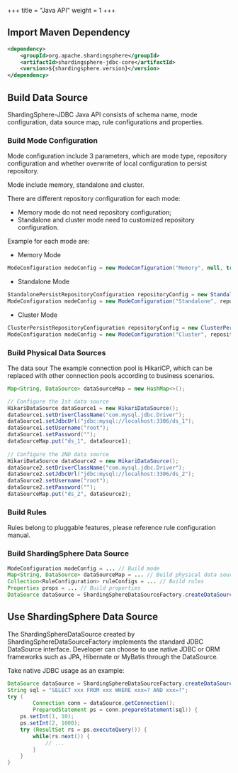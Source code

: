 +++
title = "Java API"
weight = 1
+++

## Import Maven Dependency

```xml
<dependency>
    <groupId>org.apache.shardingsphere</groupId>
    <artifactId>shardingsphere-jdbc-core</artifactId>
    <version>${shardingsphere.version}</version>
</dependency>
```

## Build Data Source

ShardingSphere-JDBC Java API consists of schema name, mode configuration, data source map, rule configurations and properties.

### Build Mode Configuration

Mode configuration include 3 parameters, which are mode type, repository configuration and whether overwrite of local configuration to persist repository.

Mode include memory, standalone and cluster.

There are different repository configuration for each mode:

- Memory mode do not need repository configuration;
- Standalone and cluster mode need to customized repository configuration.

Example for each mode are:

- Memory Mode

```java
ModeConfiguration modeConfig = new ModeConfiguration("Memory", null, true);
```

- Standalone Mode

```java
StandalonePersistRepositoryConfiguration repositoryConfig = new StandalonePersistRepositoryConfiguration("Local", new Properties());
ModeConfiguration modeConfig = new ModeConfiguration("Standalone", repositoryConfig, false);
```

- Cluster Mode

```java
ClusterPersistRepositoryConfiguration repositoryConfig = new ClusterPersistRepositoryConfiguration("ZooKeeper", "my_schema", "localhost:2181", new Properties());
ModeConfiguration modeConfig = new ModeConfiguration("Cluster", repositoryConfig, false);
```

### Build Physical Data Sources

The data sour
The example connection pool is HikariCP, which can be replaced with other connection pools according to business scenarios.

```java
Map<String, DataSource> dataSourceMap = new HashMap<>();

// Configure the 1st data source
HikariDataSource dataSource1 = new HikariDataSource();
dataSource1.setDriverClassName("com.mysql.jdbc.Driver");
dataSource1.setJdbcUrl("jdbc:mysql://localhost:3306/ds_1");
dataSource1.setUsername("root");
dataSource1.setPassword("");
dataSourceMap.put("ds_1", dataSource1);
        
// Configure the 2ND data source
HikariDataSource dataSource2 = new HikariDataSource();
dataSource2.setDriverClassName("com.mysql.jdbc.Driver");
dataSource2.setJdbcUrl("jdbc:mysql://localhost:3306/ds_2");
dataSource2.setUsername("root");
dataSource2.setPassword("");
dataSourceMap.put("ds_2", dataSource2);
```

### Build Rules

Rules belong to pluggable features, please reference rule configuration manual. 

### Build ShardingSphere Data Source

```java
ModeConfiguration modeConfig = ... // Build mode
Map<String, DataSource> dataSourceMap = ... // Build physical data sources
Collection<RuleConfiguration> ruleConfigs = ... // Build rules
Properties props = ... // Build properties
DataSource dataSource = ShardingSphereDataSourceFactory.createDataSource("my_schema", modeConfig, dataSourceMap, ruleConfigs, props);
```

## Use ShardingSphere Data Source

The ShardingSphereDataSource created by ShardingSphereDataSourceFactory implements the standard JDBC DataSource interface.
Developer can choose to use native JDBC or ORM frameworks such as JPA, Hibernate or MyBatis through the DataSource.

Take native JDBC usage as an example:

```java
DataSource dataSource = ShardingSphereDataSourceFactory.createDataSource("my_schema", modeConfig, dataSourceMap, ruleConfigs, props);
String sql = "SELECT xxx FROM xxx WHERE xxx=? AND xxx=?";
try (
        Connection conn = dataSource.getConnection();
        PreparedStatement ps = conn.prepareStatement(sql)) {
    ps.setInt(1, 10);
    ps.setInt(2, 1000);
    try (ResultSet rs = ps.executeQuery()) {
        while(rs.next()) {
            // ...
        }
    }
}
```
